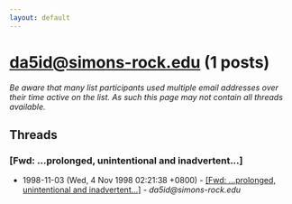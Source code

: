 ```yaml
---
layout: default
---
```


# da5id@simons-rock.edu (1 posts)

_Be aware that many list participants used multiple email addresses over their time active on the list. As such this page may not contain all threads available._

## Threads

### [Fwd: ...prolonged, unintentional and inadvertent...]
+ 1998-11-03 (Wed, 4 Nov 1998 02:21:38 +0800) - [[Fwd: ...prolonged, unintentional and inadvertent...]](/archive/1998/11/14432d3248f32551903f0d77ec9f94a593a1628a30478f47ac2fcc48ba28a3aa) - _da5id@simons-rock.edu_

